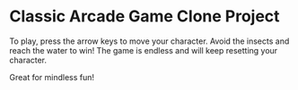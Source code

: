# Classic Arcade Game Clone Project

To play, press the arrow keys to move your character. Avoid the insects and reach the water to win! The game is endless and will keep resetting your character.

Great for mindless fun!
